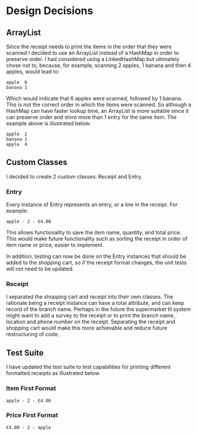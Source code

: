 # Design Decisions

## ArrayList
Since the receipt needs to print the items in the order that they were scanned I decided to use an ArrayList instead of a HashMap in order to preserve order. I had considered using a LinkedHashMap but ultimately chose not to, because, for example, scanning 2 apples, 1 banana and then 4 apples, would lead to:

    apple  6
    banana 1

Which would indicate that 6 apples were scanned, followed by 1 banana. This is not the correct order in which the items were scanned. So although a HashMap can have faster lookup time, an ArrayList is more suitable since it can preserve order and store more than 1 entry for the same item. The example above is illustrated below:

    apple  2
    banana 1
    apple  4

## Custom Classes
I decided to create 2 custom classes: Receipt and Entry. 

### Entry
Every instance of Entry represents an entry, or a line in the receipt. 
For example: 

    apple - 2 - €4.00

This allows functionality to save the item name, quantity, and total price. This would make future functionality such as sorting the receipt in order of item name or price, easier to implement.

In addition, testing can now be done on the Entry instances that should be added to the shopping cart, so if the receipt format changes, the unit tests will not need to be updated. 

### Receipt
I separated the shopping cart and receipt into their own classes. The rationale being a receipt instance can have a total attribute, and can keep record of the branch name. Perhaps in the future the supermarket til system might want to add a survey to the receipt or to print the branch name, location and phone number on the receipt. Separating the receipt and shopping cart would make this more achievable and reduce future restructuring of code.

## Test Suite
I have updated the test suite to test capabilities for printing different formatted receipts as illustrated below.

### Item First Format
    apple - 2 - €4.00

### Price First Format
    €4.00 - 2 - apple